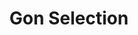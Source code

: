 --- 
title: "Gon Selection"
publishdate: "2019-9-2T16:48:46+02:00"
src: "https://365manga.net/manga/gon-selection"
image: "https://data.365manga.net/images/thumbnails/2049-gon-selection.jpg"
description: "4 select chapters, and a new chapter ('A Very, Very Lucky Birth'). -Gon lives with the penguins -Gon goes to mushroom hunting -Gon journeys into the desert -Gon and his posse -A Very, Very Lucky Birth"
---